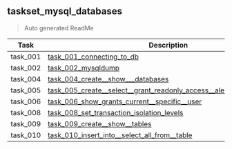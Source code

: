## taskset_mysql_databases

> Auto generated ReadMe

| Task     | Description                                                                                                                                                              |
|----------|--------------------------------------------------------------------------------------------------------------------------------------------------------------------------|
| task_001 | [task_001_connecting_to_db](taskset_mysql_databases/task_001_connecting_to_db)                                                                                           |
| task_002 | [task_002_mysqldump](taskset_mysql_databases/task_002_mysqldump)                                                                                                         |
| task_004 | [task_004_create__show___databases](taskset_mysql_databases/task_004_create__show___databases)                                                                           |
| task_005 | [task_005_create__select__grant_readonly_access__alert_user__drop__user](taskset_mysql_databases/task_005_create__select__grant_readonly_access__alert_user__drop__user) |
| task_006 | [task_006_show_grants_current__specific__user](taskset_mysql_databases/task_006_show_grants_current__specific__user)                                                     |
| task_008 | [task_008_set_transaction_isolation_levels](taskset_mysql_databases/task_008_set_transaction_isolation_levels)                                                           |
| task_009 | [task_009_create__show__tables](taskset_mysql_databases/task_009_create__show__tables)                                                                                   |
| task_010 | [task_010_insert_into__select_all_from__table](taskset_mysql_databases/task_010_insert_into__select_all_from__table)                                                     |

